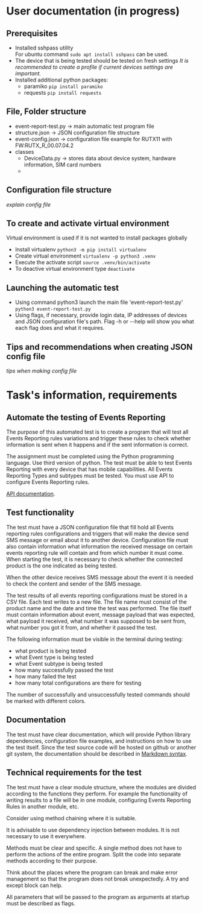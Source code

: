 # User documentation (in progress)
## Prerequisites
- Installed sshpass utility  
For ubuntu command `sudo apt install sshpass` can be used.
- The device that is being tested should be tested on fresh settings
*It is recommended to create a profile if current devices settings are important.*
- Installed additional python packages:
    - paramiko `pip install paramiko`
    - requests `pip install requests`
## File, Folder structure
- event-report-test.py -> main automatic test program file
- structure.json -> JSON configuration file structure
- event-config.json -> configuration file example for RUTX11 with FW:RUTX_R_00.07.04.2
- classes
    - DeviceData.py -> stores data about device system, hardware information, SIM card numbers
    - 

## Configuration file structure
*explain config file*
## To create and activate virtual environment
Virtual environment is used if it is not wanted to install packages globally
- Install virtualenv `python3 -m pip install virtualenv`
- Create virtual environment `virtualenv -p python3 .venv`
- Execute the activate script `source .venv/bin/activate`
- To deactive virtual environment type `deactivate`
## Launching the automatic test
- Using command python3 launch the main file 'event-report-test.py' `python3 event-report-test.py`
- Using flags, if necessary, provide login data, IP addresses of devices and JSON configuration file's path. Flag -h or --help will show you what each flag does and what it requires.
## Tips and recommendations when creating JSON config file
*tips when making config file*
# Task's information, requirements
## Automate the testing of Events Reporting
The purpose of this automated test is to create a program that will test all Events Reporting rules variations and trigger these rules to check whether information is sent when it happens and if the sent information is correct.

The assignment must be completed using the Python programming language. Use third version of python. The test must be able to test Events Reporting with every device that has mobile capabilities. All Events Reporting Types and subtypes must be tested. You must use API to configure Events Reporting rules.

[API documentation](https://teltonikalt.sharepoint.com/sites/NetworksIoTakademija/SitePages/API.aspx#to-read-api-documentation-upload-it-here).
## Test functionality
The test must have a JSON configuration file that fill hold all Events reporting rules configurations and triggers that will make the device send SMS message or email about it to another device. Configuration file must also contain information what information the received message on certain events reporting rule will contain and from which number it must come. When starting the test, it is necessary to check whether the connected product is the one indicated as being tested.

When the other device receives SMS message about the event it is needed to check the content and sender of the SMS message.

The test results of all events reporting configurations must be stored in a CSV file. Each test writes to a new file. The file name must consist of the product name and the date and time the test was performed. The file itself must contain information about event, message payload that was expected, what payload it received, what number it was supposed to be sent from, what number you got it from, and whether it passed the test.

The following information must be visible in the terminal during testing:
- what product is being tested
- what Event type is being tested
- what Event subtype is being tested
- how many successfully passed the test
- how many failed the test
- how many total configurations are there for testing

The number of successfully and unsuccessfully tested commands should be marked with different colors.
## Documentation
The test must have clear documentation, which will provide Python library dependencies, configuration file examples, and instructions on how to use the test itself. Since the test source code will be hosted on github or another git system, the documentation should be described in [Markdown syntax](https://docs.github.com/en/get-started/writing-on-github/getting-started-with-writing-and-formatting-on-github/basic-writing-and-formatting-syntax).
## Technical requirements for the test
The test must have a clear module structure, where the modules are divided according to the functions they perform. For example the functionality of writing results to a file will be in one module, configuring Events Reporting Rules in another module, etc.

Consider using method chaining where it is suitable.

It is advisable to use dependency injection between modules. It is not necessary to use it everywhere.

Methods must be clear and specific. A single method does not have to perform the actions of the entire program. Split the code into separate methods according to their purpose.

Think about the places where the program can break and make error management so that the program does not break unexpectedly. A try and except block can help.

All parameters that will be passed to the program as arguments at startup must be described as flags.